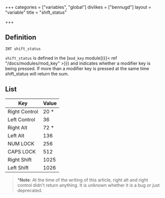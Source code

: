 +++
categories = ["variables", "global"]
divlikes = ["bennugd"]
layout = "variable"
title = "shift_status"

+++

## Definition

    INT shift_status

`shift_status` is defined in the [`mod_key` module]({{< ref "/docs/modules/mod_key" >}}) and indicates whether a modifier key is being pressed. If more than a modifier key is pressed at the same time shift_status will return the sum.

## List

| Key | Value |
|---|---|
| Right Control   | 20 * |
| Left Control    | 36 |
| Right Alt   | 72 * |
| Left Alt    | 136 |
| NUM LOCK    | 256 |
| CAPS LOCK   | 512 |
| Right Shift | 1025 |
| Left Shift  | 1026 |

> *__Note__: At the time of the writing of this article, right alt and right control didn't return anything. It is unknown whether it is a bug or just deprecated.
